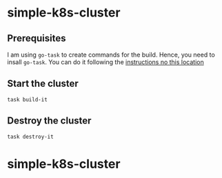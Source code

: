 # simple-k8s-cluster

## Prerequisites
I am using `go-task` to create commands for the build.
Hence, you need to insall `go-task`. You can do it following the [instructions no this location](https://taskfile.dev/installation/)

## Start the cluster
```
task build-it
```

## Destroy the cluster
```
task destroy-it
```

# simple-k8s-cluster
